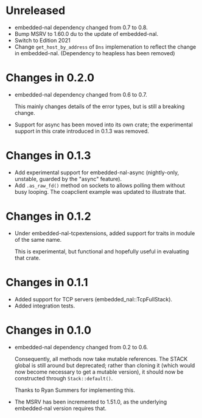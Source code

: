 # Unreleased

* embedded-nal dependency changed from 0.7 to 0.8.
* Bump MSRV to 1.60.0 du to the update of embedded-nal.
* Switch to Edition 2021
* Change `get_host_by_address` of `Dns` implemenation to reflect the change in embedded-nal.
  (Dependency to heapless has been removed)

# Changes in 0.2.0

* embedded-nal dependency changed from 0.6 to 0.7.

  This mainly changes details of the error types,
  but is still a breaking change.

* Support for async has been moved into its own crate;
  the experimental support in this crate introduced in 0.1.3 was removed.

# Changes in 0.1.3

* Add experimental support for embedded-nal-async
  (nightly-only, unstable, guarded by the "async" feature).
* Add `.as_raw_fd()` method on sockets to allows polling them without busy looping.
  The coapclient example was updated to illustrate that.

# Changes in 0.1.2

* Under embedded-nal-tcpextensions, added support for traits in module of the same name.

  This is experimental, but functional and hopefully useful in evaluating that crate.

# Changes in 0.1.1

* Added support for TCP servers (embedded_nal::TcpFullStack).
* Added integration tests.

# Changes in 0.1.0

* embedded-nal dependency changed from 0.2 to 0.6.

  Consequently, all methods now take mutable references.
  The STACK global is still around but deprecated;
  rather than cloning it (which would now become necessary to get a mutable
  version), it should now be constructed through `Stack::default()`.

  Thanks to Ryan Summers for implementing this.

* The MSRV has been incremented to 1.51.0,
  as the underlying embedded-nal version requires that.
